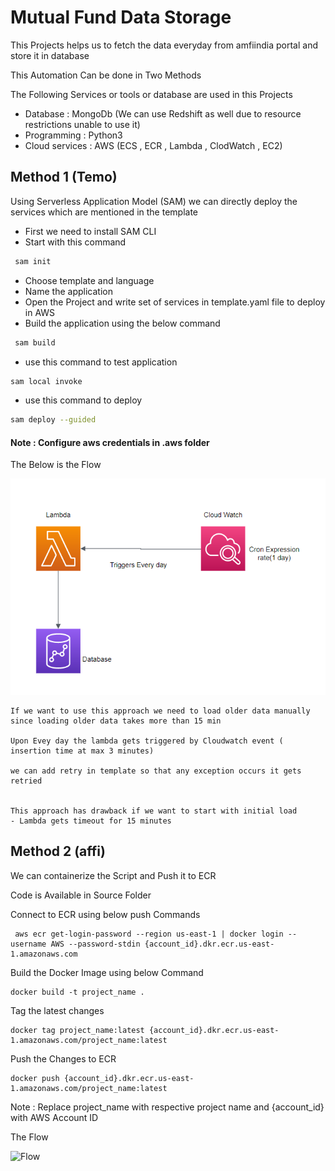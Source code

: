 # Mutual Fund Data Storage

This Projects helps us to fetch the data everyday from amfiindia portal and store it in database 

This Automation Can be done in Two Methods

The Following Services or tools or database are used in this Projects
- Database : MongoDb (We can use Redshift as well due to resource restrictions unable to use it)
- Programming : Python3
- Cloud services : AWS (ECS , ECR , Lambda , ClodWatch , EC2)

## Method 1 (Temo)

 Using Serverless Application Model (SAM) we can directly deploy the services which are mentioned in the template
- First we need to install SAM CLI
- Start with this command 
```bash
 sam init
```
- Choose template and language 
- Name the application
- Open the Project and write set of services in template.yaml file to deploy in AWS
- Build the application using the below command
```bash
 sam build
```
- use this command to test application
```bash
sam local invoke
```
- use this command to deploy
```bash
sam deploy --guided
```

#### Note : Configure aws credentials in    .aws folder

The Below is the Flow


![Flow](https://github.com/Iamprashanth-1/New_Project/blob/main/project_cloud/method1.PNG)
```
If we want to use this approach we need to load older data manually since loading older data takes more than 15 min

Upon Evey day the lambda gets triggered by Cloudwatch event ( insertion time at max 3 minutes)

we can add retry in template so that any exception occurs it gets retried


This approach has drawback if we want to start with initial load
- Lambda gets timeout for 15 minutes

```
## Method 2 (affi)
We can containerize the Script and Push it to ECR

Code is Available in Source Folder

Connect to ECR using below push Commands 
```
 aws ecr get-login-password --region us-east-1 | docker login --username AWS --password-stdin {account_id}.dkr.ecr.us-east-1.amazonaws.com
```
Build the Docker Image using below Command
```
docker build -t project_name .
```
Tag the latest changes
```
docker tag project_name:latest {account_id}.dkr.ecr.us-east-1.amazonaws.com/project_name:latest
```
Push the Changes to ECR
```
docker push {account_id}.dkr.ecr.us-east-1.amazonaws.com/project_name:latest
```
Note :  Replace project_name with respective project name and {account_id} with AWS Account ID

The Flow 

![Flow](http://lmsotfy.com/so.png)































